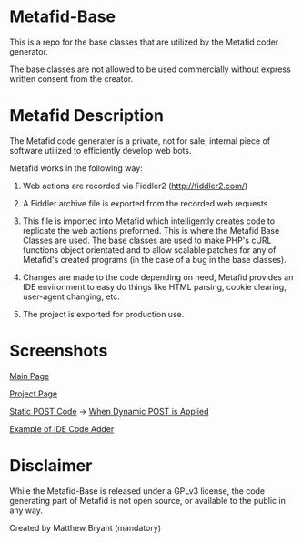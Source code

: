 Metafid-Base
============

This is a repo for the base classes that are utilized by the Metafid coder generator. 

The base classes are not allowed to be used commercially without express written consent from the creator.

Metafid Description
============

The Metafid code generater is a private, not for sale, internal piece of software utilized to efficiently develop web bots. 

Metafid works in the following way:

1. Web actions are recorded via Fiddler2 (http://fiddler2.com/)

2. A Fiddler archive file is exported from the recorded web requests

2. This file is imported into Metafid which intelligently creates code to replicate the web actions preformed. This is where the Metafid Base Classes are used. The base classes are used to make PHP's cURL functions object orientated and to allow scalable patches for any of Metafid's created programs (in the case of a bug in the base classes).

3. Changes are made to the code depending on need, Metafid provides an IDE environment to easy do things like HTML parsing, cookie clearing, user-agent changing, etc.

4. The project is exported for production use.

Screenshots
============

[Main Page](http://i.imgur.com/QXC5N4U.png)

[Project Page](http://i.imgur.com/YoMpxLX.png)

[Static POST Code](http://i.imgur.com/yzpX1NX.png) -> [When Dynamic POST is Applied](http://i.imgur.com/68xz3cs.png)

[Example of IDE Code Adder](http://i.imgur.com/fMlktqT.png)

Disclaimer
============
While the Metafid-Base is released under a GPLv3 license, the code generating part of Metafid is not open source, or available to the public in any way. 


Created by Matthew Bryant (mandatory)
